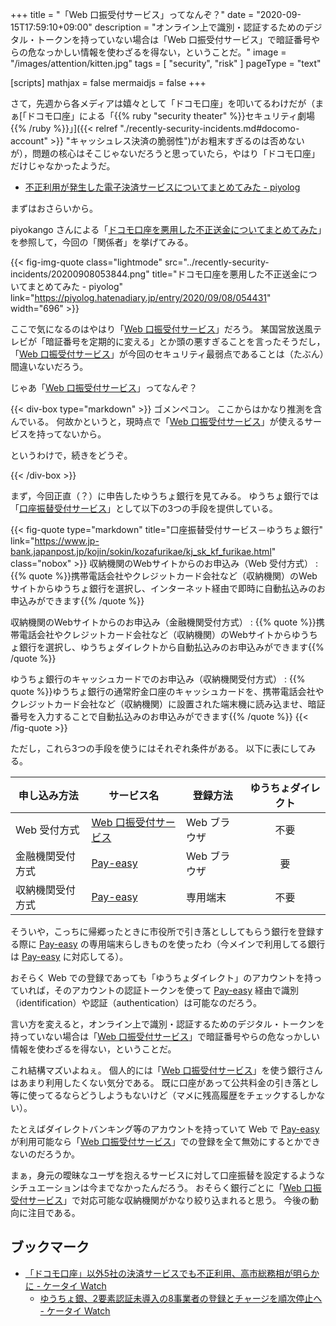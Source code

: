 +++
title = "「Web 口振受付サービス」ってなんぞ？"
date =  "2020-09-15T17:59:10+09:00"
description = "オンライン上で識別・認証するためのデジタル・トークンを持っていない場合は「Web 口振受付サービス」で暗証番号やらの危なっかしい情報を使わざるを得ない，ということだ。"
image = "/images/attention/kitten.jpg"
tags = [ "security", "risk" ]
pageType = "text"

[scripts]
  mathjax = false
  mermaidjs = false
+++

さて，先週から各メディアは嬉々として「ドコモ口座」を叩いてるわけだが（まぁ[「ドコモ口座」による「{{% ruby "security theater" %}}セキュリティ劇場{{% /ruby %}}」]({{< relref "./recently-security-incidents.md#docomo-account" >}} "キャッシュレス決済の脆弱性")がお粗末すぎるのは否めないが），問題の核心はそこじゃないだろうと思っていたら，やはり「ドコモ口座」だけじゃなかったようだ。

- [不正利用が発生した電子決済サービスについてまとめてみた - piyolog](https://piyolog.hatenadiary.jp/entry/2020/09/16/064653)

まずはおさらいから。

piyokango さんによる「[ドコモ口座を悪用した不正送金についてまとめてみた](https://piyolog.hatenadiary.jp/entry/2020/09/08/054431)」を参照して，今回の「関係者」を挙げてみる。

{{< fig-img-quote class="lightmode" src="../recently-security-incidents/20200908053844.png" title="ドコモ口座を悪用した不正送金についてまとめてみた - piyolog" link="https://piyolog.hatenadiary.jp/entry/2020/09/08/054431" width="696" >}}

ここで気になるのはやはり「[Web 口振受付サービス]」だろう。
某国営放送風テレビが「暗証番号を定期的に変える」とか頭の悪すぎることを言ったそうだし，「[Web 口振受付サービス]」が今回のセキュリティ最弱点であることは（たぶん）間違いないだろう。

じゃあ「[Web 口振受付サービス]」ってなんぞ？

{{< div-box type="markdown" >}}
ゴメンペコン。
ここからはかなり推測を含んでいる。
何故かというと，現時点で「[Web 口振受付サービス]」が使えるサービスを持ってないから。

というわけで，続きをどうぞ。

[Web 口振受付サービス]: https://www.chigin-cns.co.jp/services/web_service/ "Web口振受付サービス｜地銀ネットワークサービス"
{{< /div-box >}}

まず，今回正直（？）に申告したゆうちょ銀行を見てみる。
ゆうちょ銀行では「[口座振替受付サービス](https://www.jp-bank.japanpost.jp/kojin/sokin/kozafurikae/kj_sk_kf_furikae.html)」として以下の3つの手段を提供している。

{{< fig-quote type="markdown" title="口座振替受付サービス－ゆうちょ銀行" link="https://www.jp-bank.japanpost.jp/kojin/sokin/kozafurikae/kj_sk_kf_furikae.html" class="nobox" >}}
収納機関のWebサイトからのお申込み（Web 受付方式）
: {{% quote %}}携帯電話会社やクレジットカード会社など（収納機関）のWebサイトからゆうちょ銀行を選択し、インターネット経由で即時に自動払込みのお申込みができます{{% /quote %}}

収納機関のWebサイトからのお申込み（金融機関受付方式）
: {{% quote %}}携帯電話会社やクレジットカード会社など（収納機関）のWebサイトからゆうちょ銀行を選択し、ゆうちょダイレクトから自動払込みのお申込みができます{{% /quote %}}

ゆうちょ銀行のキャッシュカードでのお申込み（収納機関受付方式）
: {{% quote %}}ゆうちょ銀行の通常貯金口座のキャッシュカードを、携帯電話会社やクレジットカード会社など（収納機関）に設置された端末機に読み込ませ、暗証番号を入力することで自動払込みのお申込みができます{{% /quote %}}
{{< /fig-quote >}}

ただし，これら3つの手段を使うにはそれぞれ条件がある。
以下に表にしてみる。

| 申し込み方法     | サービス名             | 登録方法     | ゆうちょダイレクト |
| ---------------- | ---------------------- | ------------ |:------------------:|
| Web 受付方式     | [Web 口振受付サービス] | Web ブラウザ |        不要        |
| 金融機関受付方式 | [Pay-easy]             | Web ブラウザ |         要         |
| 収納機関受付方式 | [Pay-easy]             | 専用端末     |        不要        |

そういや，こっちに帰郷ったときに市役所で引き落とししてもらう銀行を登録する際に [Pay-easy] の専用端末らしきものを使ったわ（今メインで利用してる銀行は [Pay-easy] に対応してる）。

おそらく Web での登録であっても「ゆうちょダイレクト」のアカウントを持っていれば，そのアカウントの認証トークンを使って [Pay-easy] 経由で識別（identification）や認証（authentication）は可能なのだろう。

言い方を変えると，オンライン上で識別・認証するためのデジタル・トークンを持っていない場合は「[Web 口振受付サービス]」で暗証番号やらの危なっかしい情報を使わざるを得ない，ということだ。

これ結構マズいよねぇ。
個人的には「[Web 口振受付サービス]」を使う銀行さんはあまり利用したくない気分である。
既に口座があって公共料金の引き落とし等に使ってるならどうしようもないけど（マメに残高履歴をチェックするしかない）。

たとえばダイレクトバンキング等のアカウントを持っていて Web で [Pay-easy] が利用可能なら「[Web 口振受付サービス]」での登録を全て無効にするとかできないのだろうか。

まぁ，身元の曖昧なユーザを抱えるサービスに対して口座振替を設定するようなシチュエーションは今までなかったんだろう。
おそらく銀行ごとに「[Web 口振受付サービス]」で対応可能な収納機関がかなり絞り込まれると思う。
今後の動向に注目である。

## ブックマーク

- [「ドコモ口座」以外5社の決済サービスでも不正利用、高市総務相が明らかに - ケータイ Watch](https://k-tai.watch.impress.co.jp/docs/news/1277074.html)
    - [ゆうちょ銀、2要素認証未導入の8事業者の登録とチャージを順次停止へ - ケータイ Watch](https://k-tai.watch.impress.co.jp/docs/news/1277231.html)

[Web 口振受付サービス]: https://www.chigin-cns.co.jp/services/web_service/ "Web口振受付サービス｜地銀ネットワークサービス"
[Pay-easy]: https://www.pay-easy.jp/ "「いつでも、どこでも、ペイジー。」日本マルチペイメントネットワーク推進協議会"
<!-- eof -->
